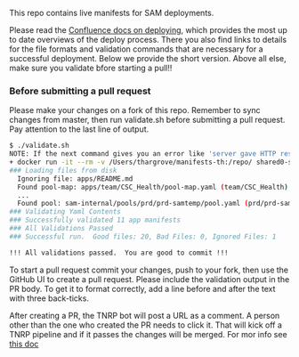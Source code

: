 This repo contains live manifests for SAM deployments.  

Please read the [Confluence docs on deploying](https://confluence.internal.salesforce.com/x/yBPa), which provides the most up to date overviews of the deploy process. There you also find links to details for the file formats and validation commands that are necessary for a successful deployment. Below we provide the short version. Above all else, make sure you validate bfore starting a pull!!

### Before submitting a pull request

Please make your changes on a fork of this repo.  Remember to sync changes from master, then run validate.sh before submitting a pull request.  Pay attention to the last line of output.

```sh
$ ./validate.sh 
NOTE: If the next command gives you an error like 'server gave HTTP response to HTTPS client.' then you most likely are missing the insecure registry setting in docker.  See https://git.soma.salesforce.com/sam/sam/wiki/Set-Up-Docker-For-SAM
+ docker run -it --rm -v /Users/thargrove/manifests-th:/repo/ shared0-samcontrol1-1-prd.eng.sfdc.net:5000/sam-tools:thargrove-20160915_105447-fb609d7 /sam/sam-manifest-builder --root=/repo/ -validateonly
### Loading files from disk
  Ignoring file: apps/README.md
  Found pool-map: apps/team/CSC_Health/pool-map.yaml (team/CSC_Health)
  ...
  Found pool: sam-internal/pools/prd/prd-samtemp/pool.yaml (prd/prd-samtemp)
### Validating Yaml Contents
### Successfully validated 11 app manifests
### All Validations Passed
### Successful run.  Good files: 20, Bad Files: 0, Ignored Files: 1

!!! All validations passed.  You are good to commit !!!
```

To start a pull request commit your changes, push to your fork, then use the GitHub UI to create a pull request. Please include the validation output in the PR body.  To get it to format correctly, add a line before and after the text with three back-ticks.

After creating a PR, the TNRP bot will post a URL as a comment.  A person other than the one who created the PR needs to click it.  That will kick off a TNRP pipeline and if it passes the changes will be merged.  For mor info see [this doc](https://confluence.internal.salesforce.com/pages/viewpage.action?pageId=15902649) 
